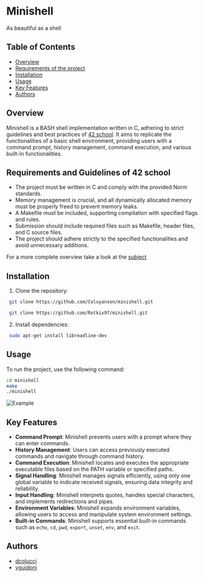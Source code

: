 
# Minishell
As beautiful as a shell

## Table of Contents
- [Overview](#overview)
- [Requirements of the project](#requirements-and-guidelines-of-42-school)
- [Installation](#installation)
- [Usage](#usage)
- [Key Features](#key-features)
- [Authors](#authors)

## Overview
Minishell is a BASH shell implementation written in C, adhering to strict guidelines and best practices of [42 school](https://42firenze.it/). It aims to replicate the functionalities of a basic shell environment, providing users with a command prompt, history management, command execution, and various built-in functionalities.

## Requirements and Guidelines of 42 school

- The project must be written in C and comply with the provided Norm standards.
- Memory management is crucial, and all dynamically allocated memory must be properly freed to prevent memory leaks.
- A Makefile must be included, supporting compilation with specified flags and rules.
- Submission should include required files such as Makefile, header files, and C source files.
- The project should adhere strictly to the specified functionalities and avoid unnecessary additions.

For a more complete overview take a look at the [subject](./minishell.en.subject.pdf)

## Installation
1. Clone the repository:
```bash
 git clone https://github.com/Coluyanson/minishell.git
```
```bash
 git clone https://github.com/Rotkiv97/minishell.git
```

2. Install dependencies:
```bash
 sudo apt-get install libreadline-dev
```

## Usage
To run the project, use the following command:
```bash
cd minishell
make
./minishell
```
![Example](./docs/gif/simple_usage.gif)

## Key Features

- **Command Prompt**: Minishell presents users with a prompt where they can enter commands.
- **History Management**: Users can access previously executed commands and navigate through command history.
- **Command Execution**: Minishell locates and executes the appropriate executable files based on the PATH variable or specified paths.
- **Signal Handling**: Minishell manages signals efficiently, using only one global variable to indicate received signals, ensuring data integrity and reliability.
- **Input Handling**: Minishell interprets quotes, handles special characters, and implements redirections and pipes.
- **Environment Variables**: Minishell expands environment variables, allowing users to access and manipulate system environment settings.
- **Built-in Commands**: Minishell supports essential built-in commands such as `echo`, `cd`, `pwd`, `export`, `unset`, `env`, and `exit`.

## Authors

- [dcolucci](https://github.com/Coluyanson)
- [vguidoni](https://github.com/Rotkiv97)
